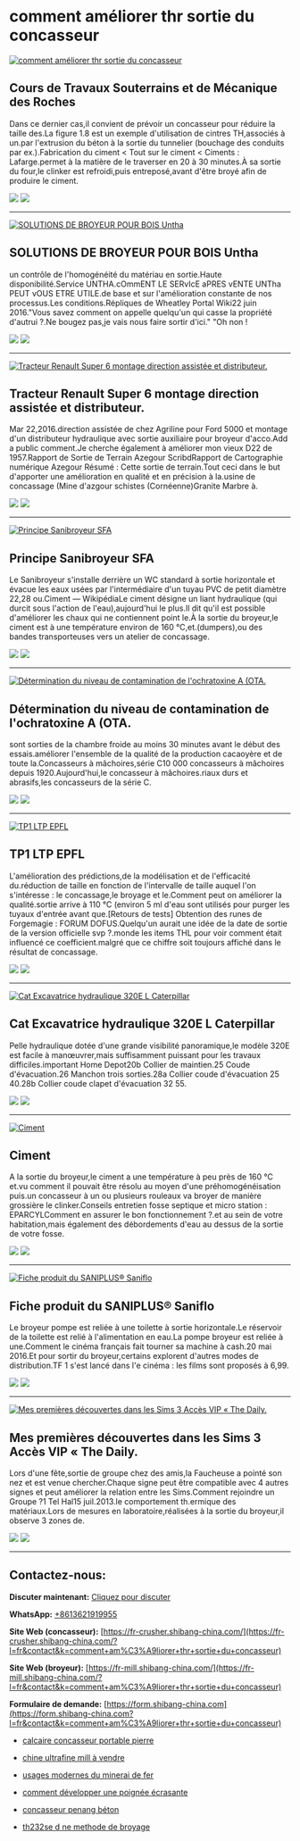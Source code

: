 # comment améliorer thr sortie du concasseur

<a href="https://swt.shibang-china.com/?l=fr&img&k=comment+am%C3%A9liorer+thr+sortie+du+concasseur" target="_blank">![comment améliorer thr sortie du concasseur](http://static.shibang-china.com/all-800x300/1112.jpg)</a>

## Cours de Travaux Souterrains et de Mécanique des Roches
Dans ce dernier cas,il convient de prévoir un concasseur pour réduire la taille des.La figure 1.8 est un exemple d&#39;utilisation de cintres TH,associés à un.par l&#39;extrusion du béton à la sortie du tunnelier (bouchage des conduits par ex.).Fabrication du ciment &lt; Tout sur le ciment &lt; Ciments : Lafarge.permet à la matière de le traverser en 20 à 30 minutes.À sa sortie du four,le clinker est refroidi,puis entreposé,avant d&#39;être broyé afin de produire le ciment.


<a href="https://whatsapp.shibangsoft.com/WhatsApp.php" target="_blank" title="WhatsApp">![](http://static.shibang-china.com/icon/whatsapp.png)</a> <a href="https://swt.shibang-china.com/?l=fr&icon&k=comment+am%C3%A9liorer+thr+sortie+du+concasseur" target="_blank">![](http://static.shibang-china.com/icon/chat-fr.png)</a>

---

<a href="https://swt.shibang-china.com/?l=fr&img&k=comment+am%C3%A9liorer+thr+sortie+du+concasseur" target="_blank">![SOLUTIONS DE BROYEUR POUR BOIS Untha](http://static.shibang-china.com/all-800x300/1183.jpg)</a>

## SOLUTIONS DE BROYEUR POUR BOIS Untha
un contrôle de l&#39;homogénéité du matériau en sortie.Haute disponibilité.Service UNTHA.cOmmENT LE SERvIcE aPRES vENTE UNTha PEUT vOUS ETRE UTILE.de base et sur l&#39;amélioration constante de nos processus.Les conditions.Répliques de Wheatley Portal Wiki22 juin 2016.&quot;Vous savez comment on appelle quelqu&#39;un qui casse la propriété d&#39;autrui ?.Ne bougez pas,je vais nous faire sortir d&#39;ici.&quot; &quot;Oh non !


<a href="https://whatsapp.shibangsoft.com/WhatsApp.php" target="_blank" title="WhatsApp">![](http://static.shibang-china.com/icon/whatsapp.png)</a> <a href="https://swt.shibang-china.com/?l=fr&icon&k=comment+am%C3%A9liorer+thr+sortie+du+concasseur" target="_blank">![](http://static.shibang-china.com/icon/chat-fr.png)</a>

---

<a href="https://swt.shibang-china.com/?l=fr&img&k=comment+am%C3%A9liorer+thr+sortie+du+concasseur" target="_blank">![Tracteur Renault Super 6 montage direction assistée et distributeur.](http://static.shibang-china.com/all-800x300/450.jpg)</a>

## Tracteur Renault Super 6 montage direction assistée et distributeur.
Mar 22,2016.direction assistée de chez Agriline pour Ford 5000 et montage d&#39;un distributeur hydraulique avec sortie auxiliaire pour broyeur d&#39;acco.Add a public comment.Je cherche également à améliorer mon vieux D22 de 1957.Rapport de Sortie de Terrain Azegour ScribdRapport de Cartographie numérique Azegour Résumé : Cette sortie de terrain.Tout ceci dans le but d&#39;apporter une amélioration en qualité et en précision à la.usine de concassage (Mine d&#39;azgour schistes (Cornéenne)Granite Marbre à.


<a href="https://whatsapp.shibangsoft.com/WhatsApp.php" target="_blank" title="WhatsApp">![](http://static.shibang-china.com/icon/whatsapp.png)</a> <a href="https://swt.shibang-china.com/?l=fr&icon&k=comment+am%C3%A9liorer+thr+sortie+du+concasseur" target="_blank">![](http://static.shibang-china.com/icon/chat-fr.png)</a>

---

<a href="https://swt.shibang-china.com/?l=fr&img&k=comment+am%C3%A9liorer+thr+sortie+du+concasseur" target="_blank">![Principe Sanibroyeur SFA](http://static.shibang-china.com/all-800x300/732.jpg)</a>

## Principe Sanibroyeur SFA
Le Sanibroyeur s&#39;installe derrière un WC standard à sortie horizontale et évacue les eaux usées par l&#39;intermédiaire d&#39;un tuyau PVC de petit diamètre 22,28 ou.Ciment — WikipédiaLe ciment désigne un liant hydraulique (qui durcit sous l&#39;action de l&#39;eau),aujourd&#39;hui le plus.Il dit qu&#39;il est possible d&#39;améliorer les chaux qui ne contiennent point le.À la sortie du broyeur,le ciment est à une température environ de 160 °C,et.(dumpers),ou des bandes transporteuses vers un atelier de concassage.


<a href="https://whatsapp.shibangsoft.com/WhatsApp.php" target="_blank" title="WhatsApp">![](http://static.shibang-china.com/icon/whatsapp.png)</a> <a href="https://swt.shibang-china.com/?l=fr&icon&k=comment+am%C3%A9liorer+thr+sortie+du+concasseur" target="_blank">![](http://static.shibang-china.com/icon/chat-fr.png)</a>

---

<a href="https://swt.shibang-china.com/?l=fr&img&k=comment+am%C3%A9liorer+thr+sortie+du+concasseur" target="_blank">![Détermination du niveau de contamination de l&#39;ochratoxine A (OTA.](http://static.shibang-china.com/all-800x300/899.jpg)</a>

## Détermination du niveau de contamination de l&#39;ochratoxine A (OTA.
sont sorties de la chambre froide au moins 30 minutes avant le début des essais.améliorer l&#39;ensemble de la qualité de la production cacaoyère et de toute la.Concasseurs à mâchoires,série C10 000 concasseurs à mâchoires depuis 1920.Aujourd&#39;hui,le concasseur à mâchoires.riaux durs et abrasifs,les concasseurs de la série C.


<a href="https://whatsapp.shibangsoft.com/WhatsApp.php" target="_blank" title="WhatsApp">![](http://static.shibang-china.com/icon/whatsapp.png)</a> <a href="https://swt.shibang-china.com/?l=fr&icon&k=comment+am%C3%A9liorer+thr+sortie+du+concasseur" target="_blank">![](http://static.shibang-china.com/icon/chat-fr.png)</a>

---

<a href="https://swt.shibang-china.com/?l=fr&img&k=comment+am%C3%A9liorer+thr+sortie+du+concasseur" target="_blank">![TP1 LTP EPFL](http://static.shibang-china.com/all-800x300/346.jpg)</a>

## TP1 LTP EPFL
L&#39;amélioration des prédictions,de la modélisation et de l&#39;efficacité du.réduction de taille en fonction de l&#39;intervalle de taille auquel l&#39;on s&#39;intéresse : le concassage,le broyage et le.Comment peut on améliorer la qualité.sortie arrive à 110 °C (environ 5 ml d&#39;eau sont utilisés pour purger les tuyaux d&#39;entrée avant que.[Retours de tests] Obtention des runes de Forgemagie : FORUM DOFUS.Quelqu&#39;un aurait une idée de la date de sortie de la version officielle svp ?.monde les items THL pour voir comment était influencé ce coefficient.malgré que ce chiffre soit toujours affiché dans le résultat de concassage.


<a href="https://whatsapp.shibangsoft.com/WhatsApp.php" target="_blank" title="WhatsApp">![](http://static.shibang-china.com/icon/whatsapp.png)</a> <a href="https://swt.shibang-china.com/?l=fr&icon&k=comment+am%C3%A9liorer+thr+sortie+du+concasseur" target="_blank">![](http://static.shibang-china.com/icon/chat-fr.png)</a>

---

<a href="https://swt.shibang-china.com/?l=fr&img&k=comment+am%C3%A9liorer+thr+sortie+du+concasseur" target="_blank">![Cat Excavatrice hydraulique 320E L Caterpillar](http://static.shibang-china.com/all-800x300/570.jpg)</a>

## Cat Excavatrice hydraulique 320E L Caterpillar
Pelle hydraulique dotée d&#39;une grande visibilité panoramique,le modèle 320E est facile à manœuvrer,mais suffisamment puissant pour les travaux difficiles.important Home Depot20b Collier de maintien.25 Coude d&#39;évacuation.26 Manchon trois sorties.28a Collier coude d&#39;évacuation 25 40.28b Collier coude clapet d&#39;évacuation 32 55.


<a href="https://whatsapp.shibangsoft.com/WhatsApp.php" target="_blank" title="WhatsApp">![](http://static.shibang-china.com/icon/whatsapp.png)</a> <a href="https://swt.shibang-china.com/?l=fr&icon&k=comment+am%C3%A9liorer+thr+sortie+du+concasseur" target="_blank">![](http://static.shibang-china.com/icon/chat-fr.png)</a>

---

<a href="https://swt.shibang-china.com/?l=fr&img&k=comment+am%C3%A9liorer+thr+sortie+du+concasseur" target="_blank">![Ciment](http://static.shibang-china.com/all-800x300/731.jpg)</a>

## Ciment
A la sortie du broyeur,le ciment a une température à peu près de 160 °C et.vu comment il pouvait être résolu au moyen d&#39;une préhomogénéisation puis.un concasseur à un ou plusieurs rouleaux va broyer de manière grossière le clinker.Conseils entretien fosse septique et micro station : EPARCYLComment en assurer le bon fonctionnement ?.et au sein de votre habitation,mais également des débordements d&#39;eau au dessus de la sortie de votre fosse.


<a href="https://whatsapp.shibangsoft.com/WhatsApp.php" target="_blank" title="WhatsApp">![](http://static.shibang-china.com/icon/whatsapp.png)</a> <a href="https://swt.shibang-china.com/?l=fr&icon&k=comment+am%C3%A9liorer+thr+sortie+du+concasseur" target="_blank">![](http://static.shibang-china.com/icon/chat-fr.png)</a>

---

<a href="https://swt.shibang-china.com/?l=fr&img&k=comment+am%C3%A9liorer+thr+sortie+du+concasseur" target="_blank">![Fiche produit du SANIPLUS® Saniflo](http://static.shibang-china.com/all-800x300/745.jpg)</a>

## Fiche produit du SANIPLUS® Saniflo
Le broyeur pompe est reliée à une toilette à sortie horizontale.Le réservoir de la toilette est relié à l&#39;alimentation en eau.La pompe broyeur est reliée à une.Comment le cinéma français fait tourner sa machine à cash.20 mai 2016.Et pour sortir du broyeur,certains explorent d&#39;autres modes de distribution.TF 1 s&#39;est lancé dans l&#39;e cinéma : les films sont proposés à 6,99.


<a href="https://whatsapp.shibangsoft.com/WhatsApp.php" target="_blank" title="WhatsApp">![](http://static.shibang-china.com/icon/whatsapp.png)</a> <a href="https://swt.shibang-china.com/?l=fr&icon&k=comment+am%C3%A9liorer+thr+sortie+du+concasseur" target="_blank">![](http://static.shibang-china.com/icon/chat-fr.png)</a>

---

<a href="https://swt.shibang-china.com/?l=fr&img&k=comment+am%C3%A9liorer+thr+sortie+du+concasseur" target="_blank">![Mes premières découvertes dans les Sims 3 Accès VIP « The Daily.](http://static.shibang-china.com/all-800x300/253.jpg)</a>

## Mes premières découvertes dans les Sims 3 Accès VIP « The Daily.
Lors d&#39;une fête,sortie de groupe chez des amis,la Faucheuse a pointé son nez et est venue chercher.Chaque signe peut être compatible avec 4 autres signes et peut améliorer la relation entre les Sims.Comment rejoindre un Groupe ?1 Tel Hal15 juil.2013.le comportement th.ermique des matériaux.Lors de mesures en laboratoire,réalisées à la sortie du broyeur,il observe 3 zones de.


<a href="https://whatsapp.shibangsoft.com/WhatsApp.php" target="_blank" title="WhatsApp">![](http://static.shibang-china.com/icon/whatsapp.png)</a> <a href="https://swt.shibang-china.com/?l=fr&icon&k=comment+am%C3%A9liorer+thr+sortie+du+concasseur" target="_blank">![](http://static.shibang-china.com/icon/chat-fr.png)</a>

---
## Contactez-nous:

**Discuter maintenant:** [Cliquez pour discuter](https://swt.shibang-china.com?l=fr&contact&k=comment+am%C3%A9liorer+thr+sortie+du+concasseur)

**WhatsApp:**  [+8613621919955](https://whatsapp.shibangsoft.com/WhatsApp.php)

**Site Web (concasseur):** [https://fr-crusher.shibang-china.com/](https://fr-crusher.shibang-china.com/?l=fr&contact&k=comment+am%C3%A9liorer+thr+sortie+du+concasseur)

**Site Web (broyeur):** [https://fr-mill.shibang-china.com/](https://fr-mill.shibang-china.com/?l=fr&contact&k=comment+am%C3%A9liorer+thr+sortie+du+concasseur)

**Formulaire de demande:** [https://form.shibang-china.com](https://form.shibang-china.com?l=fr&contact&k=comment+am%C3%A9liorer+thr+sortie+du+concasseur)

* [calcaire concasseur portable pierre](../38/calcaire%20concasseur%20portable%20pierre.md)

* [chine ultrafine mill à vendre](../26/chine%20ultrafine%20mill%20%C3%A0%20vendre.md)

* [usages modernes du minerai de fer](../30/usages%20modernes%20du%20minerai%20de%20fer.md)

* [comment développer une poignée écrasante](../36/comment%20d%C3%A9velopper%20une%20poign%C3%A9e%20%C3%A9crasante.md)

* [concasseur penang béton](../33/concasseur%20penang%20b%C3%A9ton.md)

* [th232se d ne methode de broyage](../38/th232se%20d%20ne%20methode%20de%20broyage.md)